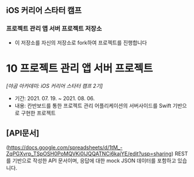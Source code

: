 ## iOS 커리어 스타터 캠프

### 프로젝트 관리 앱 서버 프로젝트 저장소

- 이 저장소를 자신의 저장소로 fork하여 프로젝트를 진행합니다

# 10 프로젝트 관리 앱 서버 프로젝트
 *[야곰 아카데미: iOS 커리어 스타터 캠프 2기]*
 - 기간: 2021. 07. 19. ~ 2021. 08. 06.
 - 내용: 칸반보드를 통한 프로젝트 관리 어플리케이션의 서버사이드를 Swift 기반으로 구현한 프로젝트

## [API문서]
(https://docs.google.com/spreadsheets/d/1tM_-ZqPGXvrp_TSpOSH0PoMQVKi0lJQQATNCi6kajYE/edit?usp=sharing)
 REST를 기반으로 작성한 API 문서이며, 응답에 대한 mock JSON 데이터를 포함하고 있습니다.
